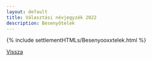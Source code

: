 ```yaml
---
layout: default
title: Választási névjegyzék 2022
description: Besenyőtelek
---
```


{% include settlementHTMLs/Besenyooxxtelek.html %}

[Vissza](../)